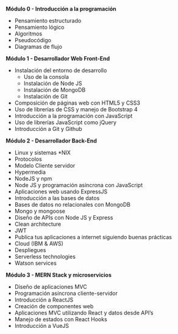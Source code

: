 __Módulo 0 - Introducción a la programación__
- Pensamiento estructurado
- Pensamiento lógico
- Algoritmos
- Pseudocódigo
- Diagramas de flujo

__Módulo 1 - Desarrollador Web Front-End__
- Instalación del entorno de desarrollo
  - Uso de la consola
  - Instalación de Node JS
  - Instalación de MongoDB
  - Instalación de Git
- Composición de páginas web con HTML5 y CSS3
- Uso de librerías de CSS y manejo de Bootstrap 4
- Introducción a la programación con JavaScript
- Uso de librerías JavaScript como jQuery
- Introducción a Git y Github

__Módulo 2 - Desarrollador Back-End__
- Linux y sistemas *NIX
- Protocolos
- Modelo Cliente servidor
- Hypermedia
- NodeJS y npm
- Node JS y programación asíncrona con JavaScript
- Aplicaciones web usando ExpressJS
- Introducción a las bases de datos
- Bases de datos no relacionales con MongoDB
- Mongo y mongoose
- Diseño de APIs con Node JS y Express
- Clean architecture
- JWT
- Publica tus aplicaciones a internet siguiendo buenas prácticas
- Cloud (IBM & AWS)
- Despliegues
- Serverless technologies
- Watson services

__Módulo 3 - MERN Stack y microservicios__
- Diseño de aplicaciones MVC
- Programación asíncrona cliente-servidor
- Introducción a ReactJS
- Creación de componentes web
- Aplicaciones MVC utilizando React y datos desde API’s
- Manejo de estados con React Hooks
- Introducción a VueJS
